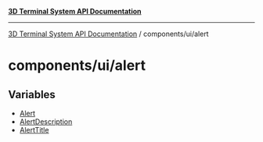 [**3D Terminal System API Documentation**](../../../README.md)

***

[3D Terminal System API Documentation](../../../README.md) / components/ui/alert

# components/ui/alert

## Variables

- [Alert](variables/Alert.md)
- [AlertDescription](variables/AlertDescription.md)
- [AlertTitle](variables/AlertTitle.md)
